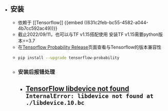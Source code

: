 - ## 安装
	- 依赖于 [[Tensorflow]]
	  {{embed ((631c2feb-bc55-4582-a044-4b7cc592ac49))}}
	- 截止2022/09/11，也可以与TF v1.15搭配使用
	  安装TF v1.15需要python版本==3.7
	- 在[Tensorflow Probability Release](https://github.com/tensorflow/probability/releases)页面查看与Tensorflow的版本兼容性
	- ```bash
	  pip install --upgrade tensorflow-probability
	  ```
	- ### 安装后报错处理
		- [TensorFlow libdevice not found](https://stackoverflow.com/questions/68614547/tensorflow-libdevice-not-found-why-is-it-not-found-in-the-searched-path)
		  `InternalError: libdevice not found at ./libdevice.10.bc`
			-